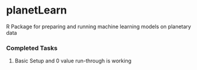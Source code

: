 # planetLearn
R Package for preparing and running machine learning models on planetary data


### Completed Tasks
1. Basic Setup and 0 value run-through is working